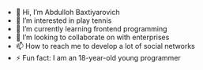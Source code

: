 - 👋 Hi, I’m Abdulloh Baxtiyarovich
- 👀 I’m interested in play tennis
- 🌱 I’m currently learning frontend programming
- 💞️ I’m looking to collaborate on with enterprises
- 📫 How to reach me to develop a lot of social networks
- ⚡ Fun fact: I am an 18-year-old young programmer


